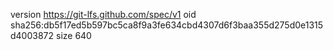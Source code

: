 version https://git-lfs.github.com/spec/v1
oid sha256:db5f17ed5b597bc5ca8f9a3fe634cbd4307d6f3baa355d275d0e1315d4003872
size 640
